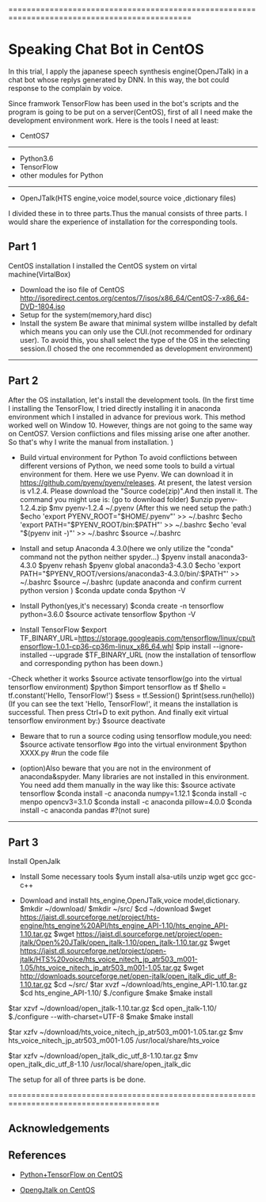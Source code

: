 ==============================================================================================
# Speaking Chat Bot in CentOS

In this trial, I apply the japanese speech synthesis engine(OpenJTalk) in a chat bot whose replys generated by DNN. In this way, the bot could response to the complain by voice.

Since framwork TensorFlow has been used in the bot's scripts and the program is going to be put on a server(CentOS), first of all I need make the development environment work. 
Here is the tools I need at least:
- CentOS7
------------------------------
- Python3.6
- TensorFlow
- other modules for Python
------------------------------
- OpenJTalk(HTS engine,voice model,source voice ,dictionary files)

I divided these in to three parts.Thus the manual consists of three parts.  I would share the experience of installation for the corresponding tools.

## Part 1
CentOS installation
I installed the CentOS system on virtal machine(VirtalBox)
- Download the iso file of CentOS
http://isoredirect.centos.org/centos/7/isos/x86_64/CentOS-7-x86_64-DVD-1804.iso
- Setup for the system(memory,hard disc)
- Install the system
Be aware that minimal system willbe installed by defalt which means you can only use the CUI.(not recommended for ordinary user). To avoid this, you shall select the type of the OS in the selecting session.(I chosed the one recommended as development environment)
--------------------------------------------------------------------------------------------
## Part 2
After the OS installation, let's install the development tools. 
(In the first time I installing the TensorFlow, I tried directly installing it in anaconda environment which I installed in advance for previous work. This method worked well on Window 10. However, things are not going to the same way on CentOS7. Version conflictions and files missing arise one after another. So that's why I write the manual from installation. )

- Build virtual environment for Python
To avoid conflictions between different versions of Python, we need some tools to build a virtual environment for them. Here we use Pyenv. We can download it in https://github.com/pyenv/pyenv/releases. At present, the latest version is v1.2.4. Please download the "Source code(zip)".And then install it. The command you might use is:
(go to download folder)
$unzip pyenv-1.2.4.zip
$mv pyenv-1.2.4 ~/.pyenv
(After this we need setup the path:)
$echo 'export PYENV_ROOT="$HOME/.pyenv"' >> ~/.bashrc
$echo 'export PATH="$PYENV_ROOT/bin:$PATH"' >> ~/.bashrc
$echo 'eval "$(pyenv init -)"' >> ~/.bashrc
$source ~/.bashrc

- Install and setup Anaconda 4.3.0(here we only utilize the "conda" command not the python neither spyder...)
$pyenv install anaconda3-4.3.0
$pyenv rehash
$pyenv global anaconda3-4.3.0
$echo 'export PATH="$PYENV_ROOT/versions/anaconda3-4.3.0/bin/:$PATH"' >> ~/.bashrc
$source ~/.bashrc
(update anaconda and confirm current python version )
$conda update conda
$python -V

- Install Python(yes,it's necessary)
$conda create -n tensorflow python=3.6.0
$source activate tensorflow
$python -V

- Install TensorFlow
$export TF_BINARY_URL=https://storage.googleapis.com/tensorflow/linux/cpu/tensorflow-1.0.1-cp36-cp36m-linux_x86_64.whl
$pip install --ignore-installed --upgrade $TF_BINARY_URL
(now the installation of tensorflow and corresponding python has been down.)

-Check whether it works
$source activate tensorflow(go into the virtual tensorflow environment)
$python
$import tensorflow as tf
$hello = tf.constant('Hello, TensorFlow!')
$sess = tf.Session()
$print(sess.run(hello))
(If you can see the text 'Hello, TensorFlow!', it means the installation is successful. Then press Ctrl+D to exit python. And finally exit virtual tensorflow environment by:)
$source deactivate

- Beware that to run a source coding using tensorflow module,you need:
$source activate tensorflow #go into the virtual environment
$python XXXX.py #run the code file

- (option)Also beware that you are not in the environment of anaconda&spyder. Many libraries are not installed in this environment. You need add them manually in the way like this:
$source activate tensorflow
$conda install -c anaconda numpy=1.12.1
$conda install -c menpo opencv3=3.1.0
$conda install -c anaconda pillow=4.0.0
$conda install -c anaconda pandas #?(not sure)

--------------------------------------------------------------------------------------------
## Part 3
Install OpenJalk
- Install Some necessary tools
$yum install alsa-utils unzip wget gcc gcc-c++

- Download and install hts_engine,OpenJTalk,voice model,dictionary.
$mkdir ~/download/
$mkdir ~/src/
$cd ~/download
$wget https://jaist.dl.sourceforge.net/project/hts-engine/hts_engine%20API/hts_engine_API-1.10/hts_engine_API-1.10.tar.gz
$wget https://jaist.dl.sourceforge.net/project/open-jtalk/Open%20JTalk/open_jtalk-1.10/open_jtalk-1.10.tar.gz
$wget https://jaist.dl.sourceforge.net/project/open-jtalk/HTS%20voice/hts_voice_nitech_jp_atr503_m001-1.05/hts_voice_nitech_jp_atr503_m001-1.05.tar.gz
$wget http://downloads.sourceforge.net/open-jtalk/open_jtalk_dic_utf_8-1.10.tar.gz
$cd ~/src/
$tar xvzf ~/download/hts_engine_API-1.10.tar.gz
$cd hts_engine_API-1.10/
$./configure
$make
$make install

$tar xzvf ~/download/open_jtalk-1.10.tar.gz
$cd open_jtalk-1.10/
$./configure --with-charset=UTF-8
$make
$make install

$tar xzfv ~/download/hts_voice_nitech_jp_atr503_m001-1.05.tar.gz
$mv hts_voice_nitech_jp_atr503_m001-1.05 /usr/local/share/hts_voice

$tar xzfv ~/download/open_jtalk_dic_utf_8-1.10.tar.gz
$mv open_jtalk_dic_utf_8-1.10 /usr/local/share/open_jtalk_dic

The setup for all of three parts is be done. 




=======================================================================================

## Acknowledgements


## References
- [Python+TensorFlow on CentOS](https://qiita.com/harrynezumi/items/8e373a0563b92f3fc033)

- [OpengJtalk on CentOS](https://umiushizn.blogspot.com/2017/10/openjtalklinuxcentos7.html)
